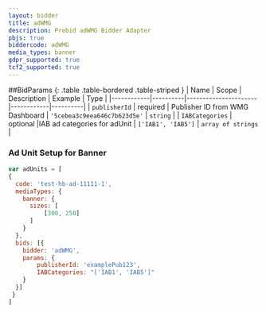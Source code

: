 ```yaml
---
layout: bidder
title: adWMG
description: Prebid adWMG Bidder Adapter
pbjs: true
biddercode: adWMG
media_types: banner
gdpr_supported: true
tcf2_supported: true
---
```


##BidParams
{: .table .table-bordered .table-striped }
| Name       | Scope    | Description          | Example    | Type     |
|------------|----------|----------------------|------------|----------|
| `publisherId` | required | Publisher ID from WMG Dashboard | `'5cebea3c9eea646c7b623d5e'` | `string` |
| `IABCategories` | optional |IAB ad categories for adUnit | `['IAB1', 'IAB5']` | `array of strings` |

### Ad Unit Setup for Banner
```javascript
var adUnits = [
{
  code: 'test-hb-ad-11111-1',
  mediaTypes: {
    banner: {  
      sizes: [
          [300, 250]
      ]
    }   
  }, 
  bids: [{
    bidder: 'adWMG',
    params: {
        publisherId: 'examplePub123',
        IABCategories: "['IAB1', 'IAB5']"
    }
  }]
 }
]
```

